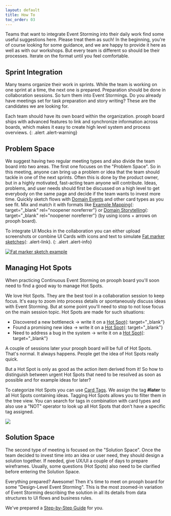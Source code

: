 ```yaml
---
layout: default
title: How To
toc_order: 03
---
```


Teams that want to integrate Event Storming into their daily work find some useful suggestions here. Please treat them as such! In the beginning, you're of course looking for some guidance, and we are happy to provide it here as well as with our workshops. 
But every team is different so should be their processes. Iterate on the format until you feel comfortable.

## Sprint Integration

Many teams organize their work in sprints. While the team is working on one sprint at a time, the next one is prepared. Preparation should be done in collaboration sessions. 
So turn them into Event Stormings. Do you already have meetings set for task preparation and story writing? These are the candidates we are looking for.

Each team should have its own board within the organization. prooph board ships with advanced features to link and synchronize information across boards, 
which makes it easy to create high level system and process overviews.
{: .alert .alert-warning}

## Problem Space

We suggest having two regular meeting types and also divide the team board into two areas. The first one focuses on the "Problem Space". 
So in this meeting, anyone can bring up a problem or idea that the team should tackle in one of the next sprints. 
Often this is done by the product owner, but in a highly motivated, fast-acting team anyone will contribute.
Ideas, problems, and user needs should first be discussed on a high level to get everybody on the same page and decide if the team wants to invest more time. 
Quickly sketch flows with [Domain Events]({{site.baseurl}}/event_storming/basic-concepts.html#domain-event) and other card types as you see fit. 
Mix and match it with formats like [Example Mapping](https://insideproduct.co/example-mapping/){: target="_blank" rel="noopener noreferrer"} 
or [Domain Storytelling](https://domainstorytelling.org/){: target="_blank" rel="noopener noreferrer"} (by using icons + arrows on prooph board). 

To integrate UI Mocks in the collaboration you can either upload screenshots or combine UI Cards with icons and text to simulate [Fat marker sketches](https://basecamp.com/shapeup/1.3-chapter-04#fat-marker-sketches){: .alert-link}.
{: .alert .alert-info}

<a href="{{site.baseurl}}/assets/images/CES/fat_marker_sketch.gif" data-lightbox="fat_marker_sketch" data-title="Fat marker sketch example">
    <span class="lightbox-indicator"></span>
    <img src="{{site.baseurl}}/assets/images/CES/fat_marker_sketch.gif" alt="Fat marker sketch example" />
</a>

## Managing Hot Spots

When practicing Continuous Event Storming on prooph board you'll soon need to find a good way to manage Hot Spots.

We love Hot Spots. They are the best tool in a collaboration session to keep focus. It's easy to zoom into process details or spontaneously discuss ideas with Event Storming. But at some point you'll need to stop to not lose focus on the main session topic. Hot Spots are made for such situations:

- Discovered a new bottleneck -> write it on a [Hot Spot]({{site.baseurl}}/event_storming/basic-concepts.html#hot-spot){: target="_blank"}
- Found a promising new idea -> write it on a [Hot Spot](({{site.baseurl}}/event_storming/basic-concepts.html#hot-spot)){: target="_blank"}
- Need to address a bug in the system -> write it on a [Hot Spot]({{site.baseurl}}/event_storming/basic-concepts.html#hot-spot){: target="_blank"}

A couple of sessions later your prooph board will be full of Hot Spots. That's normal. It always happens. People get the idea of Hot Spots really quick.

But a Hot Spot is only as good as the action item derived from it! So how to distinguish between urgent Hot Spots that need to be resolved as soon as possible and for example ideas for later?

To categorize Hot Spots you can use [Card Tags]({{site.baseurl}}/board_workspace/Cards.html#tagging). We assign the tag **#later** to all Hot Spots containing ideas. Tagging Hot Spots allows you to filter them in the tree view. You can search for tags in combination with card types and also use a "NOT" operator to look up all Hot Spots that don't have a specific tag assigned.

<a href="{{site.baseurl}}/assets/images/CES/hot_spot_tagging.gif" data-lightbox="hot_spot_tagging" data-title="Hot Spot Tagging">
    <span class="lightbox-indicator"></span>
    <img src="{{site.baseurl}}/assets/images/CES/hot_spot_tagging.gif" />
</a>

## Solution Space

The second type of meeting is focused on the "Solution Space". Once the team decided to invest time into an idea or user need, they should design a solution together.
If needed, give UX/UI a couple of days to prepare wireframes. Usually, some questions (Hot Spots) also need to be clarified before entering the Solution Space.

Everything prepared? Awesome! Then it's time to meet on prooph board for some "Design-Level Event Storming". This is the most zoomed-in variation of Event Storming 
describing the solution in all its details from data structures to UI flows and business rules.

We've prepared a [Step-by-Step Guide]({{site.baseUrl}}/continuous_event_storming/event-map-design.html) for you.



